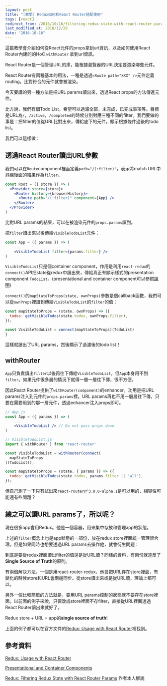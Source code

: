 ```yaml
---
layout: post
title: "[教學] Redux如何和React Router搭配使用"
tags: [react]
redirect_from: /2016/10/16/filtering-redux-state-with-react-router-params
last_modified_at: 2018/12/29
date: "2016-10-16"
---
```


這篇教學會介紹如何從React元件的props拿到url資訊，以及如何使用React Router內建的的HoC `withRouter` 拿到url資訊。

React Router是一個管理URL的庫，能根據瀏覽器的URL決定要渲染哪些元件。

React Router有兩種基本的用法，一種是透過`<Route path="XXX" />`元件定義routing，比對符合的元件就會被渲染。

今天要講的另一種方法是把URL params讀出來，透過React props的方法傳進元件。

比方說，我們有個Todo List，希望可以過濾全部，未完成，已完成事項等。目標是URL為`/`，`/active`，`/completed`的時候分別對應三種不同的filter。我們要做的事是：把filter的值從URL比對出來，傳給底下的元件，顯示根據條件過後的todo list。

我們可以這樣做：

## 透過React Router讀出URL參數

我們可以在`Route`component裡面定義`path="/(:filter)"`，表示將match URL中斜線後面的結果作為`filter`。

~~~jsx
const Root = ({ store }) => (
  <Provider store={store}>
    <Router history={browserHistory}>
      <Route path="/(:filter)" component={App} />
    </Router>
  </Provider>
)
~~~

比對URL params的結果，可以在被渲染元件的`props.params`讀到。

把`filter`讀出來以後傳給`VisibleTodoList`元件：

~~~jsx
const App = ({ params }) => (
	...
	<VisibleTodoList filter={params.filter} />
)
~~~

`VisibleTodoList`只是個container component，作用是利用`react-redux`的`connect()`API把state從redux中讀出來，傳給真正有顯示樣式的presentation component `TodoList`。(presentational and container component可以參照[說明](https://medium.com/@dan_abramov/smart-and-dumb-components-7ca2f9a7c7d0#.s1cp7e6a7))

`connect()`的`mapStateToProps(state, ownProps)`參數是個callback函數，我們可以從`ownProps`裡讀到傳給`VisibleTodoList`的`filter`的值：

~~~jsx
const mapStateToProps = (state, ownProps) => ({
  todos: getVisibleTodos(state.todos, ownProps.filter),
});

const VisibleTodoList = connect(mapStateToProps)(TodoList)
}

~~~

這樣就讀出了URL params，然後顯示了過濾後的todo list！

## withRouter

`App`只負責讀出`filter`以後再往下傳給`VisibleTodoList`，但`App`本身用不到`filter`。如果元件很多層的情況下就得一層一層往下傳，很不方便。

因此React Router提供了`withRouter(component)`的enhancer，功用是把URL params注入到元件的`props.params`裡。URL params再也不用一層層往下傳，只要在需要用到的那一層元件，透過enhancer注入props即可。

~~~jsx
// App.js
const App = ({ params }) => (
	...
	<VisibleTodoList /> // Do not pass props down
)

// VisibleTodoList.js
import { withRouter } from 'react-router'

const VisibleTodoList = withRouter(connect(
  mapStateToProps
)(TodoList));

const mapStateToProps = (state, { params }) => ({
  todos: getVisibleTodos(state.todos, params.filter || 'all'),
});
~~~

但自己測了一下只有試出來`react-router@^3.0.0-alpha.1`是可以用的，相容性可能還有些問題？

## 總之可以讀URL params了，所以呢？

現在很多app會用Redux。他是一個容器，用來集中存放和管理app的狀態。

上述的`filter`概念上也是app狀態的一部份，放在redux store裡面統一管理很合理。但是如果同時也想要透過URL params去操作他，就會衍生問題：

到底是要從redux裡面讀出filter的值還是從URL讀？同樣的資料，有兩份就違反了**Single Source of Truth**的原則。

有兩個解決方法，一個是用react-router-redux，他會把URL存在store裡面，有變化的時候store和URL會兩邊同步。從store讀出來或是從URL讀，理論上都可以。

另外一個比較簡單的方法就是，要用URL params控制的狀態就不要存在store裡面。以前面的例子來說，只要改成store裡面不存filter，直接從URL裡面透過React Router讀出來就好了。

Redux store + URL = app的**single source of truth**!

上面的例子都可以在官方文件的[Redux: Usage with React Router](http://redux.js.org/docs/advanced/UsageWithReactRouter.html)裡找到。

## 參考資料

[Redux: Usage with React Router](http://redux.js.org/docs/advanced/UsageWithReactRouter.html)

[Presentational and Container Components](https://medium.com/@dan_abramov/smart-and-dumb-components-7ca2f9a7c7d0#.s1cp7e6a7)

[Redux: Filtering Redux State with React Router Params](https://egghead.io/lessons/javascript-redux-filtering-redux-state-with-react-router-params) 作者本人解說

